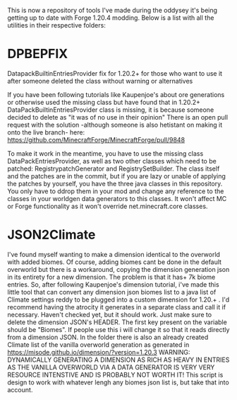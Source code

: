 This is now a repository of tools I've made during the oddysey it's being getting up to date with Forge 1.20.4 modding. Below is a list with all the utilities in their respective folders:

# DPBEPFIX
DatapackBuiltinEntriesProvider fix for 1.20.2+ for those who want to use it after someone deleted the class without warning or alternatives

If you have been following tutorials like Kaupenjoe's about ore generations or otherwise used the missing class but have found that in 1.20.2+ DataPackBuiltinEntriesProvider class is missing, it is because someone decided to delete as "it was of no use in their opinion"
There is an open pull request with the solution -although someone is also hetistant on making it onto the live branch- here: https://github.com/MinecraftForge/MinecraftForge/pull/9848

To make it work in the meantime, you have to use the missing class DataPackEntriesProvider, as well as two other classes which need to be patched: RegistrypatchGenerator and RegistrySetBuilder. The class itself and the patches are in the commit, but if you are lazy or unable of applying the patches by yourself, you have the three java classes in this repository.
You only have to ddrop them in your mod and change any reference to the classes in your worldgen data generators to this classes. It won't affect MC or Forge functionality as it won't override net.minecraft.core classes.

# JSON2Climate
I've found myself wanting to make a dimension identical to  the overworld with added biomes. Of course, adding biomes cant be done in the default overworld but there is a workaround, copying the dimension generation json in its entirety for a new dimension. The problem is that it has+ 7k biome entries. So, after following Kaupenjoe's dimension tutorial, i've made this little tool that can convert any dimension json biomes list to a java list of Climate settings reddy to be plugged into a custom dimension for 1.20.+ . I'd recommend having the atrocity it generates in a separate class and call it if necessary. Haven't checked yet, but it should work. Just make sure to delete the dimension JSON's HEADER. The first key present on the variable should be "Biomes".
If people use this i will change it so that it reads directly from a dimension JSON.
In the folder there is also an already created Climate list of the vanilla overworld generation as generated in https://misode.github.io/dimension/?version=1.20.3
WARNING: DYNAMICALLY GENERATING A DIMENSION AS RICH AS HEAVY IN ENTRIES AS THE VANILLA OVERWORLD VIA A DATA GENERATOR IS VERY VERY RESOURCE INTENSTIVE AND IS PROBABLY NOT WORTH IT! 
This script is design to work with whatever lengh any biomes json list is, but take that into account.


